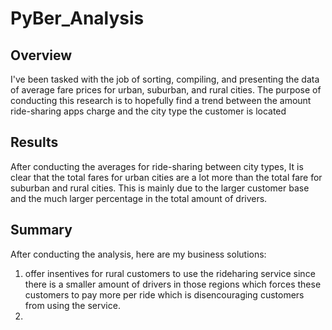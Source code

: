 # PyBer_Analysis
## Overview
I've been tasked with the job of sorting, compiling, and presenting the data of average fare prices for urban, suburban, and rural cities.
The purpose of conducting this research is to hopefully find a trend between the amount ride-sharing apps charge and the city type the customer is located

## Results
After conducting the averages for ride-sharing between city types, It is clear that the total fares for urban cities are a lot more than the total fare for suburban and rural cities. This is mainly due to the larger customer base and the much larger percentage in the total amount of drivers.

## Summary
After conducting the analysis, here are my business solutions:
1. offer insentives for rural customers to use the rideharing service since there is a smaller amount of drivers in those regions which forces these customers to pay more per ride which is disencouraging customers from using the service.
2. 

